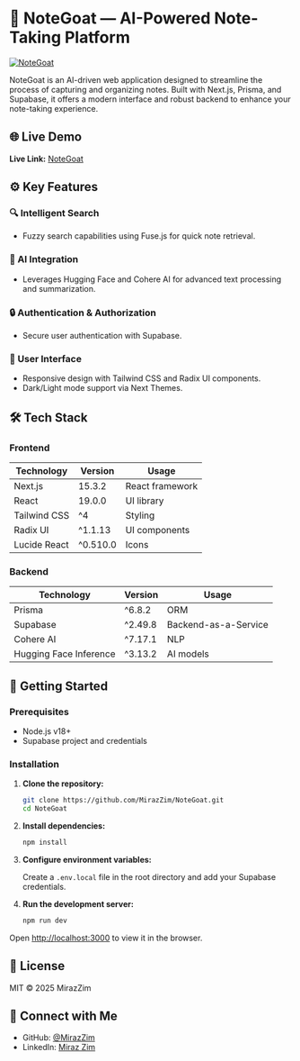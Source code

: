 

# 📝 NoteGoat — AI-Powered Note-Taking Platform

[![NoteGoat](https://tse3.mm.bing.net/th?id=OIP._kxKqYqolfcKmSQZqQJ-KAHaOe\&pid=Api)](https://www.notegoat.ai/)

NoteGoat is an AI-driven web application designed to streamline the process of capturing and organizing notes. Built with Next.js, Prisma, and Supabase, it offers a modern interface and robust backend to enhance your note-taking experience.

## 🌐 Live Demo

**Live Link:** [NoteGoat]([https://note-goat.vercel.app](https://note-goat-git-main-mirazzims-projects.vercel.app/))

## ⚙️ Key Features

### 🔍 Intelligent Search

* Fuzzy search capabilities using Fuse.js for quick note retrieval.

### 🧠 AI Integration

* Leverages Hugging Face and Cohere AI for advanced text processing and summarization.

### 🔒 Authentication & Authorization

* Secure user authentication with Supabase.

### 🎨 User Interface

* Responsive design with Tailwind CSS and Radix UI components.
* Dark/Light mode support via Next Themes.

## 🛠️ Tech Stack

### Frontend

| Technology   | Version  | Usage           |
| ------------ | -------- | --------------- |
| Next.js      | 15.3.2   | React framework |
| React        | 19.0.0   | UI library      |
| Tailwind CSS | ^4       | Styling         |
| Radix UI     | ^1.1.13  | UI components   |
| Lucide React | ^0.510.0 | Icons           |

### Backend

| Technology             | Version | Usage                |
| ---------------------- | ------- | -------------------- |
| Prisma                 | ^6.8.2  | ORM                  |
| Supabase               | ^2.49.8 | Backend-as-a-Service |
| Cohere AI              | ^7.17.1 | NLP                  |
| Hugging Face Inference | ^3.13.2 | AI models            |

## 🚀 Getting Started

### Prerequisites

* Node.js v18+
* Supabase project and credentials

### Installation

1. **Clone the repository:**

   ```bash
   git clone https://github.com/MirazZim/NoteGoat.git
   cd NoteGoat
   ```



2. **Install dependencies:**

   ```bash
   npm install
   ```



3. **Configure environment variables:**

   Create a `.env.local` file in the root directory and add your Supabase credentials.

4. **Run the development server:**

   ```bash
   npm run dev
   ```



Open [http://localhost:3000](http://localhost:3000) to view it in the browser.

## 📄 License

MIT © 2025 MirazZim

## 📩 Connect with Me

* GitHub: [@MirazZim](https://github.com/MirazZim)
* LinkedIn: [Miraz Zim](https://www.linkedin.com/in/mirazur-rahman-zim-62a973272/)

